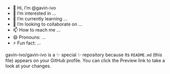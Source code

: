 - 👋 Hi, I’m @gavin-ivo
- 👀 I’m interested in ...
- 🌱 I’m currently learning ...
- 💞️ I’m looking to collaborate on ...
- 📫 How to reach me ...
- 😄 Pronouns: ...
- ⚡ Fun fact: ...

gavin-ivo/gavin-ivo is a ✨ special ✨ repository because its `README.md` (this file) appears on your GitHub profile.
You can click the Preview link to take a look at your changes.

